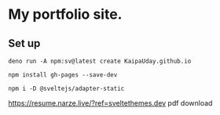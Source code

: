 # My portfolio site.
## Set up
`deno run -A npm:sv@latest create KaipaUday.github.io`

`npm install gh-pages --save-dev`

`npm i -D @sveltejs/adapter-static`

https://resume.narze.live/?ref=sveltethemes.dev
pdf download
